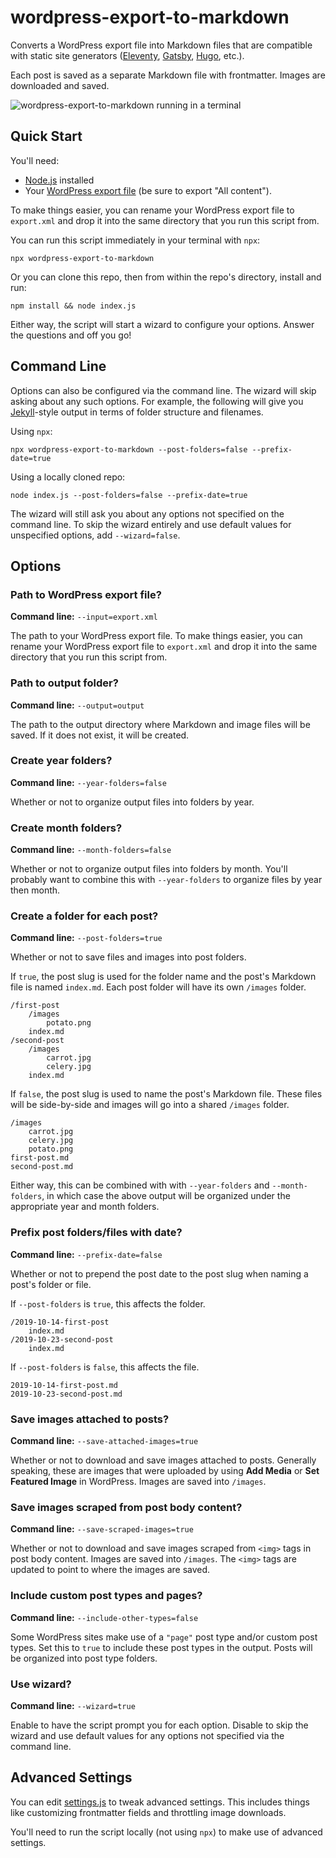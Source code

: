 # wordpress-export-to-markdown

Converts a WordPress export file into Markdown files that are compatible with static site generators ([Eleventy](https://www.11ty.dev/), [Gatsby](https://www.gatsbyjs.org/), [Hugo](https://gohugo.io/), etc.).

Each post is saved as a separate Markdown file with frontmatter. Images are downloaded and saved.

![wordpress-export-to-markdown running in a terminal](https://user-images.githubusercontent.com/1245573/72686026-3aa04280-3abe-11ea-92c1-d756a24657dd.gif)

## Quick Start

You'll need:
- [Node.js](https://nodejs.org/) installed
- Your [WordPress export file](https://wordpress.org/support/article/tools-export-screen/) (be sure to export "All content").

To make things easier, you can rename your WordPress export file to `export.xml` and drop it into the same directory that you run this script from.

You can run this script immediately in your terminal with `npx`:

```
npx wordpress-export-to-markdown
```

Or you can clone this repo, then from within the repo's directory, install and run:

```
npm install && node index.js
```

Either way, the script will start a wizard to configure your options. Answer the questions and off you go!

## Command Line

Options can also be configured via the command line. The wizard will skip asking about any such options. For example, the following will give you [Jekyll](https://jekyllrb.com/)-style output in terms of folder structure and filenames.

Using `npx`:

```
npx wordpress-export-to-markdown --post-folders=false --prefix-date=true
```

Using a locally cloned repo:

```
node index.js --post-folders=false --prefix-date=true
```

The wizard will still ask you about any options not specified on the command line. To skip the wizard entirely and use default values for unspecified options, add `--wizard=false`.

## Options

### Path to WordPress export file?

**Command line:** `--input=export.xml`

The path to your WordPress export file. To make things easier, you can rename your WordPress export file to `export.xml` and drop it into the same directory that you run this script from.

### Path to output folder?

**Command line:** `--output=output`

The path to the output directory where Markdown and image files will be saved. If it does not exist, it will be created.

### Create year folders?

**Command line:** `--year-folders=false`

Whether or not to organize output files into folders by year.

### Create month folders?

**Command line:** `--month-folders=false`

Whether or not to organize output files into folders by month. You'll probably want to combine this with `--year-folders` to organize files by year then month.

### Create a folder for each post?

**Command line:** `--post-folders=true`

Whether or not to save files and images into post folders.

If `true`, the post slug is used for the folder name and the post's Markdown file is named `index.md`. Each post folder will have its own `/images` folder.

    /first-post
        /images
            potato.png
        index.md
    /second-post
        /images
            carrot.jpg
            celery.jpg
        index.md

If `false`, the post slug is used to name the post's Markdown file. These files will be side-by-side and images will go into a shared `/images` folder.

    /images
        carrot.jpg
        celery.jpg
        potato.png
    first-post.md
    second-post.md

Either way, this can be combined with with `--year-folders` and `--month-folders`, in which case the above output will be organized under the appropriate year and month folders.

### Prefix post folders/files with date?

**Command line:** `--prefix-date=false`

Whether or not to prepend the post date to the post slug when naming a post's folder or file.

If `--post-folders` is `true`, this affects the folder.

    /2019-10-14-first-post
        index.md
    /2019-10-23-second-post
        index.md

If `--post-folders` is `false`, this affects the file.

    2019-10-14-first-post.md
    2019-10-23-second-post.md

### Save images attached to posts?

**Command line:** `--save-attached-images=true`

Whether or not to download and save images attached to posts. Generally speaking, these are images that were uploaded by using **Add Media** or **Set Featured Image** in WordPress. Images are saved into `/images`.

### Save images scraped from post body content?

**Command line:** `--save-scraped-images=true`

Whether or not to download and save images scraped from `<img>` tags in post body content. Images are saved into `/images`. The `<img>` tags are updated to point to where the images are saved.

### Include custom post types and pages?

**Command line:** `--include-other-types=false`

Some WordPress sites make use of a `"page"` post type and/or custom post types. Set this to `true` to include these post types in the output. Posts will be organized into post type folders.

### Use wizard?

**Command line:** `--wizard=true`

Enable to have the script prompt you for each option. Disable to skip the wizard and use default values for any options not specified via the command line.

## Advanced Settings

You can edit [settings.js](https://github.com/lonekorean/wordpress-export-to-markdown/blob/master/src/settings.js) to tweak advanced settings. This includes things like customizing frontmatter fields and throttling image downloads.

You'll need to run the script locally (not using `npx`) to make use of advanced settings.
